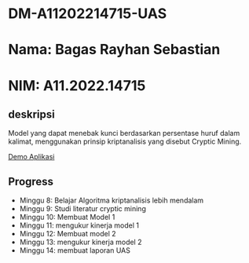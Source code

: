 # DM-A11202214715-UAS
# Nama: Bagas Rayhan Sebastian
# NIM: A11.2022.14715

## deskripsi
Model yang dapat menebak kunci berdasarkan persentase huruf dalam kalimat, menggunakan prinsip kriptanalisis yang disebut Cryptic Mining. 

[Demo Aplikasi](https://decipher-public.streamlit.app/)

## Progress 

- Minggu 8: Belajar Algoritma kriptanalisis lebih mendalam
- Minggu 9: Studi literatur cryptic mining
- Minggu 10: Membuat Model 1 
- Minggu 11: mengukur kinerja model 1
- Minggu 12: Membuat model 2
- Minggu 13: mengukur kinerja model 2
- Minggu 14: membuat laporan UAS
